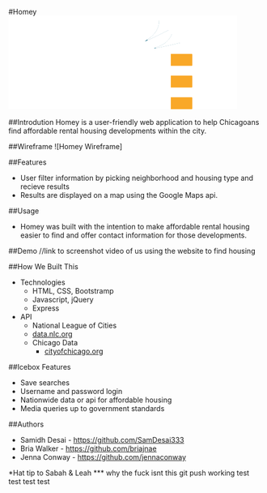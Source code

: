 #Homey
![Homey Logo](/images/homey_logo.png)

##Introdution
Homey is a user-friendly web application to help Chicagoans find affordable rental housing developments within the city. 

##Wireframe
![Homey Wireframe]

##Features
- User filter information by picking neighborhood and housing type and recieve results
- Results are displayed on a map using the Google Maps api.

##Usage
- Homey was built with the intention to make affordable rental housing easier to find and offer contact information for those developments. 

##Demo
//link to screenshot video of us using the website to find housing

##How We Built This
- Technologies
    - HTML, CSS, Bootstramp
    - Javascript, jQuery
    - Express
- API
    - National League of Cities
    - [data.nlc.org](https://data.nlc.org/Housing/Affordable-Rental-Housing-Developments-Chicago-IL-/ctfj-kkpc)
    - Chicago Data 
        - [cityofchicago.org](https://data.cityofchicago.org/)

##Icebox Features
- Save searches
- Username and password login
- Nationwide data or api for affordable housing
- Media queries up to government standards

##Authors
- Samidh Desai - https://github.com/SamDesai333
- Bria Walker - https://github.com/briajnae
- Jenna Conway - https://github.com/jennaconway

*Hat tip to Sabah & Leah
*** why the fuck isnt this git push working test test test test

